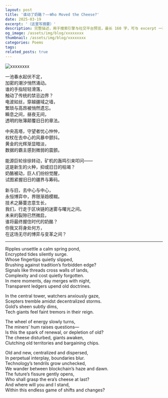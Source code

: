 ```yaml
---
layout: post
title: '谁动了奶酪？——Who Moved the Cheese?'
date: 2025-03-19
excerpt: '（这里写摘要）'
description: 完整描述，用于搜索引擎与社交平台预览，最长 160 字，可与 excerpt 一致
og_image: /assets/img/blog/xxxxxxxx
thumbnail: /assets/img/blog/xxxxxxxx
categories: Poems
tags: 
related_posts: true
---
```


<img src="/assets/img/blog/xxxxxxxx" alt="xxxxxxxx">

一池春水起伏不定，  
加密的潮汐悄然涌动。  
谁的手指轻轻滑落，  
触动了传统的禁忌边界？  
电波如丝，穿越疆域之墙，  
繁琐与高昂被悄然遗忘。  
瞬息之间，昼夜无间，  
透明的账簿颠覆旧日的章法。

中央高塔，守望者忧心忡忡，  
权杖在去中心的风暴中颤抖。  
黄金的光辉渐显暗淡，  
数据的霸主感到微弱的震颤。

能源巨轮徐徐转动，矿机的轰鸣引来叩问——  
这是新生的火种，抑或旧日的枯竭？  
奶酪被动，巨人们纷纷觉醒，  
试图紧握旧日的疆界与筹码。

新与旧，去中心与中心，  
永恒博弈中，界限渐趋模糊。  
技术之藤蔓恣意生长，  
我们，行走于区块链的迷雾与曙光之间。  
未来的裂隙已然微启，  
谁将最终握住时代的奶酪？  
你我又将身处何方，  
在这场无尽的博弈与变革之间？

---

Ripples unsettle a calm spring pond,  
Encrypted tides silently surge.  
Whose fingertips quietly slipped,  
Brushing against tradition’s forbidden edge?  
Signals like threads cross walls of lands,  
Complexity and cost quietly forgotten.  
In mere moments, day merges with night,  
Transparent ledgers upend old doctrines.

In the central tower, watchers anxiously gaze,  
Scepters tremble amidst decentralized storms.  
Gold’s sheen subtly dims,  
Tech giants feel faint tremors in their reign.

The wheel of energy slowly turns,  
The miners’ hum raises questions—  
Is this the spark of renewal, or depletion of old?  
The cheese disturbed, giants awaken,  
Clutching old territories and bargaining chips.

Old and new, centralized and dispersed,  
In perpetual interplay, boundaries blur.  
Technology’s tendrils grow unchecked,  
We wander between blockchain’s haze and dawn.  
The future’s fissure gently opens,  
Who shall grasp the era’s cheese at last?  
And where will you and I stand,  
Within this endless game of shifts and changes?